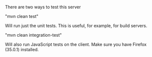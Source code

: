 There are two ways to test this server

"mvn clean test"

Will run just the unit tests. This is useful, for example, for build servers.

"mvn clean integration-test"

Will also run JavaScript tests on the client. Make sure you have Firefox (35.0.1) installed.
